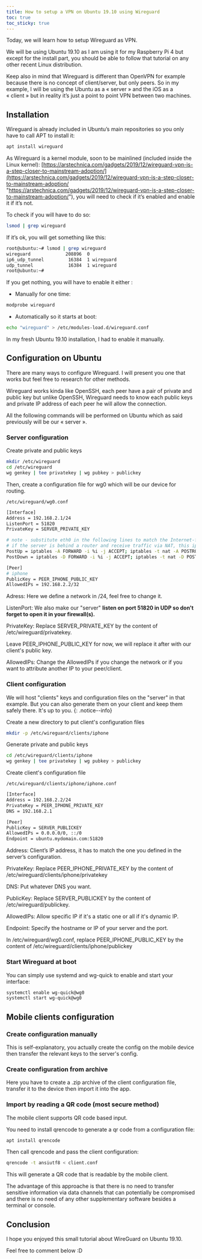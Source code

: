 ```yaml
---
title: How to setup a VPN on Ubuntu 19.10 using Wireguard
toc: true
toc_sticky: true
---
```

Today, we will learn how to setup Wireguard as VPN.

We will be using Ubuntu 19.10 as I am using it for my Raspberry Pi 4 but except for the install part, you should be able to follow that tutorial on any other recent Linux distribution.

Keep also in mind that Wireguard is different than OpenVPN for example because there is no concept of client/server, but only peers. So in my example, I will be using the Ubuntu as a « server » and the iOS as a « client » but in reality it’s just a point to point VPN between two machines.

## Installation

Wireguard is already included in Ubuntu’s main repositories so you only have to call APT to install it:

```bash
apt install wireguard
```

As Wireguard is a kernel module, soon to be mainlined (included inside the Linux kernel): [https://arstechnica.com/gadgets/2019/12/wireguard-vpn-is-a-step-closer-to-mainstream-adoption/](https://arstechnica.com/gadgets/2019/12/wireguard-vpn-is-a-step-closer-to-mainstream-adoption/ "https://arstechnica.com/gadgets/2019/12/wireguard-vpn-is-a-step-closer-to-mainstream-adoption/"), you will need to check if it’s enabled and enable it if it’s not.

To check if you will have to do so:

```bash
lsmod | grep wireguard
```

If it’s ok, you will get something like this:

```bash
root@ubuntu:~# lsmod | grep wireguard
wireguard             208896  0
ip6_udp_tunnel         16384  1 wireguard
udp_tunnel             16384  1 wireguard
root@ubuntu:~#
```

If you get nothing, you will have to enable it either :

* Manually for one time:

```bash
modprobe wireguard
```

* Automatically so it starts at boot:

```bash
echo "wireguard" > /etc/modules-load.d/wireguard.conf
```

In my fresh Ubuntu 19.10 installation, I had to enable it manually.

## Configuration on Ubuntu

There are many ways to configure Wireguard. I will present you one that works but feel free to research for other methods.

Wireguard works kinda like OpenSSH, each peer have a pair of private and public key but  unlike OpenSSH, Wireguard needs to know each public keys and private IP address of each peer he will allow the connection.

All the following commands will be performed on Ubuntu which as said previously will be our « server ».

### Server configuration

Create private and public keys

```bash
mkdir /etc/wireguard
cd /etc/wireguard
wg genkey | tee privatekey | wg pubkey > publickey
```

Then, create a configuration file for wg0 which will be our device for routing.

    /etc/wireguard/wg0.conf

```bash
[Interface]
Address = 192.168.2.1/24
ListenPort = 51820
PrivateKey = SERVER_PRIVATE_KEY

# note - substitute eth0 in the following lines to match the Internet-facing interface
# if the server is behind a router and receive traffic via NAT, this iptables rules are not needed
PostUp = iptables -A FORWARD -i %i -j ACCEPT; iptables -t nat -A POSTROUTING -o eth0 -j MASQUERADE
PostDown = iptables -D FORWARD -i %i -j ACCEPT; iptables -t nat -D POSTROUTING -o eth0 -j MASQUERADE

[Peer]
# iphone
PublicKey = PEER_IPHONE_PUBLIC_KEY
AllowedIPs = 192.168.2.2/32
```

Adress: Here we define a network in /24, feel free to change it.

ListenPort: We also make our "server" **listen on port 51820 in UDP so don't forget to open it in your firewall(s).**

PrivateKey: Replace SERVER_PRIVATE_KEY by the content of /etc/wireguard/privatekey.

Leave PEER_IPHONE_PUBLIC_KEY for now, we will replace it after with our client's public key.

AllowedIPs: Change the AllowedIPs if you change the network or if you want to attribute another IP to your peer/client.

### Client configuration

We will host "clients" keys and configuration files on the "server" in that example. But you can also generate them on your client and keep them safely there. It's up to you.
{: .notice--info}

Create a new directory to put client's configuration files

```bash
mkdir -p /etc/wireguard/clients/iphone
```

Generate private and public keys

```bash
cd /etc/wireguard/clients/iphone
wg genkey | tee privatekey | wg pubkey > publickey
```

Create client's configuration file

    /etc/wireguard/clients/iphone/iphone.conf

```bash
[Interface]
Address = 192.168.2.2/24
PrivateKey = PEER_IPHONE_PRIVATE_KEY
DNS = 192.168.2.1

[Peer]
PublicKey = SERVER_PUBLICKEY
AllowedIPs = 0.0.0.0/0, ::/0
Endpoint = ubuntu.mydomain.com:51820
```

Address: Client’s IP address, it has to match the one you defined in the server’s configuration.

PrivateKey: Replace PEER_IPHONE_PRIVATE_KEY by the content of /etc/wireguard/clients/iphone/privatekey

DNS: Put whatever DNS you want.

PublicKey: Replace SERVER_PUBLICKEY by the content of /etc/wireguard/publickey.

AllowedIPs: Allow specific IP if it's a static one or all if it's dynamic IP.

Endpoint: Specify the hostname or IP of your server and the port.

In /etc/wireguard/wg0.conf, replace PEER_IPHONE_PUBLIC_KEY by the content of /etc/wireguard/clients/iphone/publickey

### Start Wireguard at boot

You can simply use systemd and wg-quick to enable and start your interface:

```bash
systemctl enable wg-quick@wg0 
systemctl start wg-quick@wg0
```

## Mobile clients configuration

### Create configuration manually

This is self-explanatory, you actually create the config on the mobile device then transfer the relevant keys to the server's config.

### Create configuration from archive

Here you have to create a .zip archive of the client configuration file, transfer it to the device then import it into the app.

### Import by reading a QR code (most secure method)

The mobile client supports QR code based input.

You need to install qrencode to generate a qr code from a configuration file:

```bash
apt install qrencode
```

Then call qrencode and pass the client configuration:

```bash
qrencode -t ansiutf8 < client.conf
```

This will generate a QR code that is readable by the mobile client.

The advantage of this approache is that there is no need to transfer sensitive information via data channels that can potentially be compromised and there is no need of any other supplementary software besides a terminal or console.

## Conclusion

I hope you enjoyed this small tutorial about WireGuard on Ubuntu 19.10.

Feel free to comment below :D